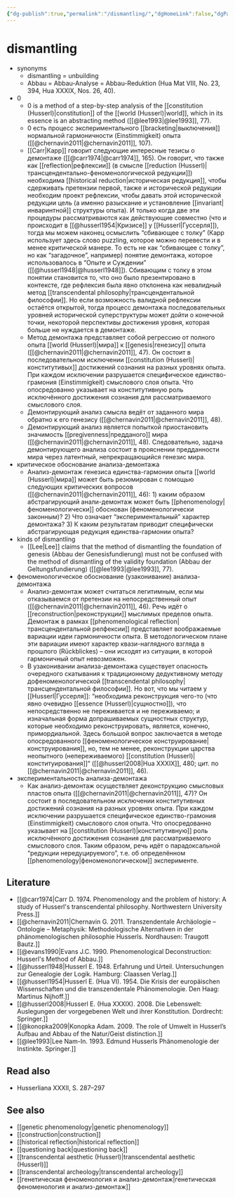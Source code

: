 ```yaml
---
{"dg-publish":true,"permalink":"/dismantling/","dgHomeLink":false,"dgPassFrontmatter":false}
---
```


# dismantling
- synonyms
	- dismantling = unbuilding
	- Abbau = Abbau-Analyse = Abbau-Reduktion (Hua Mat VIII, No. 23, 394, Hua XXXIX, Nos. 26, 40).
- 0
	- 0 is a method of a step-by-step analysis of the [[constitution (Husserl)|constitution]] of the [[world (Husserl)|world]], which in its essence is an abstracting method ([[@lee1993|@lee1993]], 77).
	- 0 есть процесс экспериментального [[bracketing|выключения]] нормальной гармоничности (Einstimmigkeit) опыта ([[@chernavin2011|@chernavin2011]], 107). 
	- [[Carr|Карр]] говорит следующие интересные тезисы о демонтаже ([[@carr1974|@carr1974]], 165). Он говорит, что также как [[reflection|рефлексии]] (в смысле [[reduction (Husserl)|трансцендентально-феноменологической редукции]]) необходима [[historical reduction|историческая редукция]], чтобы сдерживать претензии первой, также и исторической редукции необходим проект рефлексии, чтобы давать этой исторической редукции цель (а именно разыскание и установление [[invariant|инваринтной]] структуры опыта). И только когда две эти процедуры рассматриваются как действующие совместно (что и происходит в [[@husserl1954|Кризисе]] у [[Husserl|Гуссерля]]), тогда мы можем наконец осмыслить “сбивающее с толку” (Карр использует здесь слово puzzling, которое можно перевести и в менее критической манере. То есть не как “сбивающее с толку”, но как “загадочное”, например) понятие демонтажа, которое использовалось в “Опыте и Суждении” ([[@husserl1948|@husserl1948]]). Сбивающим с толку в этом понятии становится то, что оно было презентировано в контексте, где рефлексия была явно отклонена как невалидный метод [[transcendental philosophy|трансцендентальной философии]]. Но если возможность валидной рефлексии остаётся открытой, тогда процесс демонтажа последовательных уровней исторической суперструктуры может дойти о конечной точки, некоторой перспективы достижения уровня, которая больше не нуждается в демонтаже.
	- Метод демонтажа представляет собой регрессию от полного опыта [[world (Husserl)|мира]] к [[genesis|генезису]] опыта ([[@chernavin2011|@chernavin2011]], 47). Он состоит в последовательном исключении [[constitution (Husserl)|конститутивых]] достижений сознания на разных уровнях опыта. При каждом исключении разрушается специфическое единство-грамония (Einstimmigkeit) смыслового слоя опыта. Что опосредованно указывает на конститутивную роль исключённого достижения сознания для рассматриваемого смыслового слоя.
	- Демонтирующий анализ смысла ведёт от заданного мира обратно к его генезису ([[@chernavin2011|@chernavin2011]], 48).
	- Демонтирующий анализ является попыткой приостановить значимость [[pregivenness|предданого]] мира ([[@chernavin2011|@chernavin2011]], 48). Следовательно, задача демонтирующего анализа состоит в прояснении предданности мира через латентный, непрекращающийся генезис мира.
- критическое обоснование анализа-демонтажа
	- Анализ-демонтаж генезиса единства-гармонии опыта [[world (Husserl)|мира]] может быть резюмирован с помощью следующих критических вопросов ([[@chernavin2011|@chernavin2011]], 46): 1) каким образом абстрагирующий анали-демонтаж может быть [[phenomenology|феноменологически]] обоснован (феноменологически законным)? 2) Что означает “экспериментальный” характер демонтажа? 3) К каким результатам приводит специфически абстрагирующая редукция единства-гармонии опыта?
- kinds of dismantling
	- [[Lee|Lee]] claims that the method of dismantling the foundation of genesis (Abbau der Genesisfundierung) must not be confused with the method of dismantling of the validity foundation (Abbau der Geltungsfundierung) ([[@lee1993|@lee1993]], 77).
- феноменологическое обоснование (узаконивание) анализа-демонтажа
	- Анализ-демонтаж может считаться легитимным, если мы отказываемся от претензии на непосредственный опыт ([[@chernavin2011|@chernavin2011]], 46). Речь идёт о [[reconstruction|реконструкции]] мыслимых пределов опыта. Демонтаж в рамках [[phenomenological reflection|трансцендентальной релфексии]] представляет воображаемые вариации идеи гармоничности опыта. В методологическом плане эти вариации имеют характер квази-наглядного взгляда в прошлого (Rückblickes) – они исходят из ситуации, в которой гармоничный опыт невозможен.
	- В узаконивании анализа-демонтажа существует опасность очередного скатывания к традиционному дедуктивному методу дофеноменологической [[transcendental philosophy|трансцендентальной философии]]. Но вот, что мы читаем у [[Husserl|Гуссерля]]: “необходима реконструкция чего-то (что явно очевидно [[essence (Husserl)|сущностно]]), что непосредственно не переживается и не переживаемо; и изначальная форма допрашиваемых сущностных структур, которые необходимо реконструировать, является, конечно, примордиальной. Здесь большой вопрос заключается в методе опосредованного [[феноменологическое конструирование|конструирования]], но, тем не менее, реконструкции царства неопытного (непереживаемого) [[constitution (Husserl)|конституирования]]“ ([[@husserl2008|Hua XXXIX]], 480; цит. по [[@chernavin2011|@chernavin2011]], 46).
- экспериментальность анализа-демонтажа
	- Как анализ-демонтаж осуществляет деконструкцию смысловых пластов опыта ([[@chernavin2011|@chernavin2011]], 47)? Он состоит в последовательном исключении конститутивных достижений сознания на разных уровнях опыта. При каждом исключении разрушается специфическое единство-грамония (Einstimmigkeit) смыслового слоя опыта. Что опосредованно указывает на [[constitution (Husserl)|конститутивную]] роль исключённого достижения сознания для рассматриваемого смыслового слоя. Таким образом, речь идёт о парадоксальной “редукции нередуцируемого”, т.е. об определённом [[phenomenology|феноменологическом]] эксперименте.



## Literature
- [[@carr1974|Carr D. 1974. Phenomenology and the problem of history: A study of Husserl's transcendental philosophy. Northwestern University Press.]]
- [[@chernavin2011|Chernavin G. 2011. Transzendentale Archäologie – Ontologie – Metaphysik: Methodologische Alternativen in der phänomenologischen philosophie Husserls. Nordhausen: Traugott Bautz.]]
- [[@evans1990|Evans J.C. 1990. Phenomenological Deconstruction: Husserl's Method of Abbau.]]
- [[@husserl1948|Husserl E. 1948. Erfahrung und Urteil. Untersuchungen zur Genealogie der Logik. Hamburg: Claassen Verlag.]]
- [[@husserl1954|Husserl E. (Hua VI). 1954. Die Krisis der europäischen Wissenschaften und die transzendentale Phänomenologie. Den Haag: Martinus Nijhoff.]]
- [[@husserl2008|Husserl E. (Hua XXXIX). 2008. Die Lebenswelt: Auslegungen der vorgegebenen Welt und ihrer Konstitution. Dordrecht: Springer.]]
- [[@konopka2009|Konopka Adam. 2009. The role of Umwelt in Husserl’s Aufbau and Abbau of the Natur/Geist distinction.]]
- [[@lee1993|Lee Nam-In. 1993. Edmund Husserls Phänomenologie der Instinkte. Springer.]]

## Read also
- Husserliana XXXII, S. 287–297

## See also
- [[genetic phenomenology|genetic phenomenology]]
- [[construction|construction]]
- [[historical reflection|historical reflection]]
- [[questioning back|questioning back]]
- [[transcendental aesthetic (Husserl)|transcendental aesthetic (Husserl)]]
- [[transcendental archeology|transcendental archeology]]
- [[генетическая феноменология и анализ-демонтаж|генетическая феноменология и анализ-демонтаж]]
